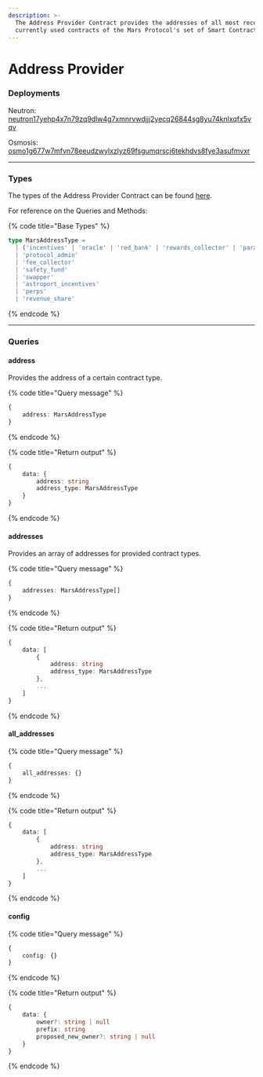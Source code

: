 ```yaml
---
description: >-
  The Address Provider Contract provides the addresses of all most recent and
  currently used contracts of the Mars Protocol's set of Smart Contracts.
---
```


# Address Provider

### Deployments

Neutron: [neutron17yehp4x7n79zq9dlw4g7xmnrvwdjjj2yecq26844sg8yu74knlxqfx5vqv](https://neutron.celat.one/neutron-1/contracts/neutron17yehp4x7n79zq9dlw4g7xmnrvwdjjj2yecq26844sg8yu74knlxqfx5vqv)

Osmosis: [osmo1g677w7mfvn78eeudzwylxzlyz69fsgumqrscj6tekhdvs8fye3asufmvxr](https://osmosis.celat.one/osmosis-1/contracts/osmo1g677w7mfvn78eeudzwylxzlyz69fsgumqrscj6tekhdvs8fye3asufmvxr)

***

### Types

The types of the Address Provider Contract can be found [here](https://github.com/mars-protocol/core-contracts/blob/master/scripts/types/generated/mars-address-provider/MarsAddressProvider.types.ts).

For reference on the Queries and Methods:

{% code title="Base Types" %}
```typescript
type MarsAddressType =
  | ('incentives' | 'oracle' | 'red_bank' | 'rewards_collector' | 'params' | 'credit_manager')
  | 'protocol_admin'
  | 'fee_collector'
  | 'safety_fund'
  | 'swapper'
  | 'astroport_incentives'
  | 'perps'
  | 'revenue_share'
```
{% endcode %}

***

### Queries

#### address

Provides the address of a certain contract type.

{% code title="Query message" %}
```typescript
{
    address: MarsAddressType
}
```
{% endcode %}

{% code title="Return output" %}
```typescript
{
    data: {
        address: string
        address_type: MarsAddressType
    }
}
```
{% endcode %}

#### addresses

Provides an array of addresses for provided contract types.

{% code title="Query message" %}
```typescript
{
    addresses: MarsAddressType[]
}
```
{% endcode %}

{% code title="Return output" %}
```typescript
{
    data: [
        {
            address: string
            address_type: MarsAddressType
        },
        ...
    ]
}
```
{% endcode %}

#### all\_addresses

{% code title="Query message" %}
```typescript
{
    all_addresses: {}
}
```
{% endcode %}

{% code title="Return output" %}
```typescript
{
    data: [
        {
            address: string
            address_type: MarsAddressType
        },
        ...
    ]
}
```
{% endcode %}

#### config

{% code title="Query message" %}
```typescript
{
    config: {}
}
```
{% endcode %}

{% code title="Return output" %}
```typescript
{
    data: {
        owner?: string | null
        prefix: string
        proposed_new_owner?: string | null
    }
}
```
{% endcode %}

